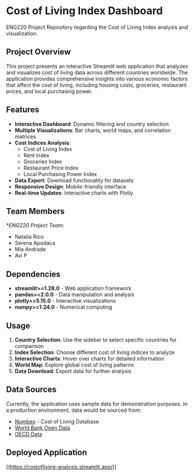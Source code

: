 # Cost of Living Index Dashboard 

ENG220 Project Repository regarding the Cost of Living Index analysis and visualization.

## Project Overview

This project presents an interactive Streamlit web application that analyzes and visualizes cost of living data across different countries worldwide. The application provides comprehensive insights into various economic factors that affect the cost of living, including housing costs, groceries, restaurant prices, and local purchasing power.

## Features

- **Interactive Dashboard**: Dynamic filtering and country selection
- **Multiple Visualizations**: Bar charts, world maps, and correlation matrices
- **Cost Indices Analysis**: 
  - Cost of Living Index
  - Rent Index
  - Groceries Index
  - Restaurant Price Index
  - Local Purchasing Power Index
- **Data Export**: Download functionality for datasets
- **Responsive Design**: Mobile-friendly interface
- **Real-time Updates**: Interactive charts with Plotly

## Team Members

**ENG220 Project Team:*
- Natalia Rico
- Serena Apodaca
- Mia Andrade
- Avi P

##  Dependencies

- **streamlit>=1.28.0** - Web application framework
- **pandas>=2.0.0** - Data manipulation and analysis
- **plotly>=5.15.0** - Interactive visualizations
- **numpy>=1.24.0** - Numerical computing

## Usage

1. **Country Selection**: Use the sidebar to select specific countries for comparison
2. **Index Selection**: Choose different cost of living indices to analyze
3. **Interactive Charts**: Hover over charts for detailed information
4. **World Map**: Explore global cost of living patterns
5. **Data Download**: Export data for further analysis

## Data Sources

Currently, the application uses sample data for demonstration purposes. In a production environment, data would be sourced from:
- [Numbeo](https://www.numbeo.com/) - Cost of Living Database
- [World Bank Open Data](https://data.worldbank.org/)
- [OECD Data](https://data.oecd.org/)

## Deployed Application

[(https://costofliving-analysis.streamlit.app/)]

